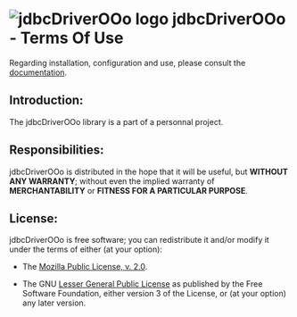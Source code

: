 # ![jdbcDriverOOo logo][1] jdbcDriverOOo - Terms Of Use

Regarding installation, configuration and use, please consult the [documentation][2].

## Introduction:

The jdbcDriverOOo library is a part of a personnal project.

## Responsibilities:

jdbcDriverOOo is distributed in the hope that it will be useful, but **WITHOUT ANY WARRANTY**; without even the implied warranty of **MERCHANTABILITY** or **FITNESS FOR A PARTICULAR PURPOSE**.

## License:

jdbcDriverOOo is free software; you can redistribute it and/or modify it under the terms of either (at your option):

- The [Mozilla Public License, v. 2.0][3].

- The GNU [Lesser General Public License][4] as published by the Free Software Foundation, either version 3 of the License, or (at your option) any later version.

[1]: https://prrvchr.github.io/jdbcDriverOOo/img/jdbcDriverOOo.png
[2]: https://prrvchr.github.io/jdbcDriverOOo/
[3]: http://mozilla.org/MPL/2.0/
[4]: http://www.gnu.org/licenses/lgpl-3.0.html
